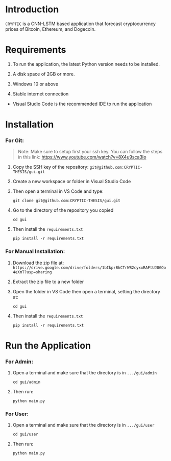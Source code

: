 # Introduction #
`CRYPTIC` is a CNN-LSTM based application that forecast cryptocurrency prices of Bitcoin, Ethereum, and Dogecoin.


# Requirements #
1. To run the application, the latest Python version needs to be installed.

2. A disk space of 2GB or more.

3. Windows 10 or above

4. Stable internet connection

* Visual Studio Code is the recommended IDE to run the application

# Installation #

### For Git:
> Note: Make sure to setup first your ssh key. You can follow the steps in this link: https://www.youtube.com/watch?v=8X4u9sca3Io

1. Copy the SSH key of the repository: `git@github.com:CRYPTIC-THESIS/gui.git`

2. Create a new workspace or folder in Visual Studio Code

3. Then open a terminal in VS Code and type:
    
    ```
    git clone git@github.com:CRYPTIC-THESIS/gui.git
    ```
    
4. Go to the directory of the repository you copied

    ```
    cd gui
    ```

5. Then install the `requirements.txt`

    ```
    pip install -r requirements.txt
    ```

### For Manual Installation:

1. Download the zip file at: 
    `https://drive.google.com/drive/folders/1bIkprBhCTrWB2cyxxRAFtUJ0GQo4eXmT?usp=sharing`

2. Extract the zip file to a new folder

3. Open the folder in VS Code then open a terminal, setting the directory at:

    ```
    cd gui
    ```

4. Then install the `requirements.txt`

    ```
    pip install -r requirements.txt
    ```

# Run the Application #
### For Admin:
1. Open a terminal and make sure that the directory is in `.../gui/admin`
   
    ```
    cd gui/admin
    ```
    
2. Then run:

    ```
    python main.py
    ```
### For User:
1. Open a terminal and make sure that the directory is in `.../gui/user`
   
    ```
    cd gui/user
    ```
    
2. Then run:

    ```
    python main.py
    ```
